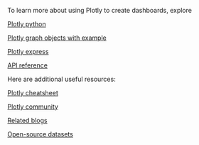 To learn more about using Plotly to create dashboards, explore

[Plotly python](https://plotly.com/python/getting-started/)

[Plotly graph objects with example](https://plotly.com/python/graph-objects/)

[Plotly express](https://plotly.com/python/plotly-express/)

[API reference](https://plotly.com/python-api-reference/)


Here are additional useful resources:

[Plotly cheatsheet](https://images.plot.ly/plotly-documentation/images/plotly_js_cheat_sheet.pdf)

[Plotly community](https://community.plotly.com/c/plotly-python/5)

[Related blogs](https://plotlygraphs.medium.com/)

[Open-source datasets](https://developer.ibm.com/exchanges/data/)
